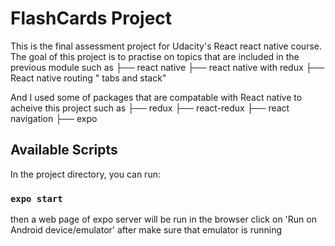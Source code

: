 # FlashCards Project

This is the final assessment project for Udacity's React react native course. The goal of this project is to practise on topics that are included in the previous module such as
├── react native
├── react native with redux
├── React native routing " tabs and stack"

And I used some of packages that are compatable with React native to acheive this project such as
├── redux
├── react-redux
├── react navigation
├── expo

## Available Scripts

In the project directory, you can run:

### `expo start`

then a web page of expo server will be run in the browser click on 'Run on Android device/emulator' after make sure that emulator is running
